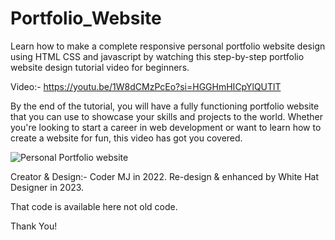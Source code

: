 # Portfolio_Website
Learn how to make a complete responsive personal portfolio website design using HTML CSS and javascript by watching this step-by-step portfolio website design tutorial video for beginners.

Video:- https://youtu.be/1W8dCMzPcEo?si=HGGHmHICpYlQUTlT

By the end of the tutorial, you will have a fully functioning portfolio website that you can use to showcase your skills and projects to the world. Whether you're looking to start a career in web development or want to learn how to create a website for fun, this video has got you covered.


![Personal Portfolio website](https://github.com/SK-Chaurasiya/Portfolio_Website/assets/97239651/d24a0296-1a88-4576-beb7-bda5ca6b89b7)


Creator & Design:- Coder MJ in 2022.
Re-design & enhanced by White Hat Designer in 2023.

That code is available here not old code.

Thank You!
